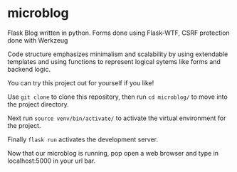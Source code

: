 # microblog
Flask Blog written in python.
Forms done using Flask-WTF, CSRF protection done with Werkzeug

Code structure emphasizes minimalism and scalability by using extendable templates and using functions to represent logical sytems like forms and backend logic.

You can try this project out for yourself if you like!

Use `git clone` to clone this repository,
then run `cd microblog/` to move into the project directory.


Next run `source venv/bin/activate/` to activate the virtual environment for the project.


Finally `flask run` activates the development server.

Now that our microblog is running, pop open a web browser and type in localhost:5000 in your url bar.
